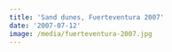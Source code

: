 ```yaml
---
title: 'Sand dunes, Fuerteventura 2007'
date: '2007-07-12'
image: /media/fuerteventura-2007.jpg
---
```


